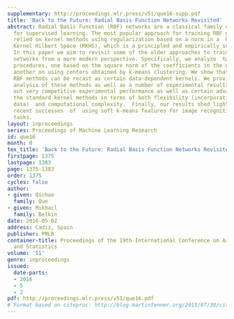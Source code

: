 ```yaml
---
supplementary: http://proceedings.mlr.press/v51/que16-supp.pdf
title: 'Back to the Future: Radial Basis Function Networks Revisited'
abstract: Radial Basis Function (RBF) networks are a classical family of algorithms
  for supervised learning. The most popular approach for training RBF networks has
  relied on kernel methods using regularization based on a norm in a  Reproducing
  Kernel Hilbert Space (RKHS), which is a principled and empirically successful framework.
  In this paper we aim to revisit some of the older approaches to training the RBF
  networks from a more modern perspective. Specifically, we analyze  two common regularization
  procedures, one based on the square norm of the coefficients in the network and
  another on using centers obtained by k-means clustering. We show that both of these
  RBF methods can be recast as certain data-dependent kernels. We provide a theoretical
  analysis of these methods as well as a number of experimental results, pointing
  out very competitive experimental performance as well as certain advantages over
  the standard kernel methods in terms of both flexibility (incorporating of unlabeled
  data)  and computational complexity.  Finally, our results shed light on some impressive
  recent successes  of  using soft k-means features for image recognition and other
  tasks.
layout: inproceedings
series: Proceedings of Machine Learning Research
id: que16
month: 0
tex_title: 'Back to the Future: Radial Basis Function Networks Revisited'
firstpage: 1375
lastpage: 1383
page: 1375-1383
order: 1375
cycles: false
author:
- given: Qichao
  family: Que
- given: Mikhail
  family: Belkin
date: 2016-05-02
address: Cadiz, Spain
publisher: PMLR
container-title: Proceedings of the 19th International Conference on Artificial Intelligence
  and Statistics
volume: '51'
genre: inproceedings
issued:
  date-parts:
  - 2016
  - 5
  - 2
pdf: http://proceedings.mlr.press/v51/que16.pdf
# Format based on citeproc: http://blog.martinfenner.org/2013/07/30/citeproc-yaml-for-bibliographies/
---
```


